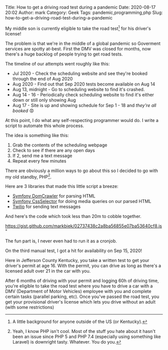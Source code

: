 Title: How to get a driving road test during a pandemic
Date: 2020-08-17 20:02
Author: mark
Category: Geek
Tags: pandemic,programming,php
Slug: how-to-get-a-driving-road-test-during-a-pandemic

My middle son is currently eligible to take the road test[^1] for his driver's license!

The problem is that we're in the middle of a global pandemic so Goverment services are spotty at-best. First the DMV was closed for months, now there's a huge backlog of people trying to get road tests.

The timeline of our attempts went roughly like this:

* Jul 2020 - Check the scheduling website and see they're booked through the end of Aug 2020
* Aug 2020 - Find out that Sep 2020 tests become available on Aug 14
* Aug 13, midnight - Go to scheduling website to find it's crashed.
* Aug 14 - 16 - Periodically check scheduling website to find it's either down or still only showing Aug
* Aug 17 - Site is up and showing schedule for Sep 1 - 18 and *they're all booked* 😡

At this point, I do what any self-respecting programmer would do. I write a script to automate this whole process.

The idea is something like this:

1. Grab the contents of the scheduling webpage
2. Check to see if there are any open days
3. If 2, send me a text message
4. Repeat every few minutes

There are obviously a million ways to go about this so I decided to go with my old standby, PHP[^2].

Here are 3 libraries that made this little script a breeze:

* [Symfony DomCrawler](https://symfony.com/doc/current/components/dom_crawler.html) for parsing HTML
* [Symfony CssSelector](https://symfony.com/doc/current/components/css_selector.html) for doing media queries on our parsed HTML
* [Twilio](https://www.twilio.com/docs/libraries/php) for sending text messages

And here's the code which took less than 20m to cobble together.

https://gist.github.com/markbiek/02737438c2a8ba56855e07ba53640cf8.js"

The fun part is, I never even had to run it as a cronjob.

On the third manual test, I got a hit for availability on Sep 15, 2020!

[^1]: A little background for anyone outside of the US (or Kentucky).

Here in Jefferson County Kentucky, you take a written test to get your driver's permit at age 16. With the permit, you can drive as long as there's a licensed adult over 21 in the car with you.
	
After 6 months of driving with your permit and logging 60h of driving time, you're eligible to take the road test where you have to drive a car with a DMV (Department of Motor Vehicles) employee with you and complete certain tasks (parallel parking, etc). Once you've passed the road test, you get your provisional driver's license which lets you drive without an adult (with some restrictions)

[^2]: Yeah, I know PHP isn't cool. Most of the stuff you hate about it hasn't been an issue since PHP 5 and PHP 7.4 (especially using something like Laravel) is downright tasty. Whatever. You do you.
